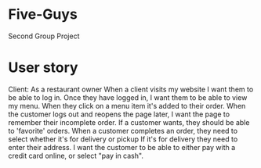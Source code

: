 # Five-Guys
Second Group Project

# User story

Client:
As a restaurant owner
When a client visits my website I want them to be able to log in.
Once they have logged in, I want them to be able to view my menu.
When they click on a menu item it's added to their order.
When the customer logs out and reopens the page later, I want the page to remember their incomplete order.
If a customer wants, they should be able to 'favorite' orders.
When a customer completes an order, they need to select whether it's for delivery or pickup
If it's for delivery they need to enter their address.
I want the customer to be able to either pay with a credit card online, or select "pay in cash".
